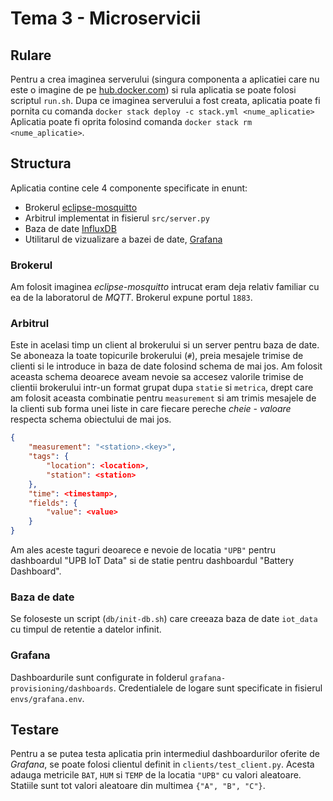# Tema 3 - Microservicii


## Rulare
Pentru a crea imaginea serverului (singura componenta a aplicatiei care nu este
o imagine de pe [hub.docker.com](hub.docker.com)) si rula aplicatia se poate
folosi scriptul `run.sh`. Dupa ce imaginea serverului a fost creata, aplicatia
poate fi pornita cu comanda `docker stack deploy -c stack.yml <nume_aplicatie>`
Aplicatia poate fi oprita folosind comanda `docker stack rm <nume_aplicatie>`.


## Structura
Aplicatia contine cele 4 componente specificate in enunt:
- Brokerul [eclipse-mosquitto](https://hub.docker.com/_/eclipse-mosquitto)
- Arbitrul implementat in fisierul `src/server.py`
- Baza de date [InfluxDB](https://hub.docker.com/_/influxdb)
- Utilitarul de vizualizare a bazei de date,
[Grafana](https://hub.docker.com/r/grafana/grafana/)

### Brokerul
Am folosit imaginea *eclipse-mosquitto* intrucat eram deja relativ familiar cu
ea de la laboratorul de *MQTT*. Brokerul expune portul `1883`.

### Arbitrul
Este in acelasi timp un client al brokerului si un server pentru baza de date.
Se aboneaza la toate topicurile brokerului (`#`), preia mesajele trimise de
clienti si le introduce in baza de date folosind schema de mai jos. Am folosit
aceasta schema deoarece aveam nevoie sa accesez valorile trimise de clientii
brokerului intr-un format grupat dupa `statie` si `metrica`, drept care am
folosit aceasta combinatie pentru `measurement` si am trimis mesajele de la
clienti sub forma unei liste in care fiecare pereche *cheie - valoare* respecta
schema obiectului de mai jos.
```json
{
	"measurement": "<station>.<key>",
	"tags": {
		"location": <location>,
		"station": <station>
	},
	"time": <timestamp>,
	"fields": {
		"value": <value>
	}
}
```
Am ales aceste taguri deoarece e nevoie de locatia `"UPB"` pentru dashboardul
"UPB IoT Data" si de statie pentru dashboardul "Battery Dashboard".

### Baza de date
Se foloseste un script (`db/init-db.sh`) care creeaza baza de date `iot_data` cu
timpul de retentie a datelor infinit.

### Grafana
Dashboardurile sunt configurate in folderul `grafana-provisioning/dashboards`.
Credentialele de logare sunt specificate in fisierul `envs/grafana.env`.


## Testare
Pentru a se putea testa aplicatia prin intermediul dashboardurilor oferite de
*Grafana*, se poate folosi clientul definit in `clients/test_client.py`. Acesta
adauga metricile `BAT`, `HUM` si `TEMP` de la locatia `"UPB"` cu valori
aleatoare. Statiile sunt tot valori aleatoare din multimea `{"A", "B", "C"}`.

